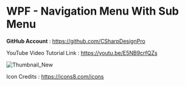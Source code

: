 # WPF - Navigation Menu With Sub Menu

<b>GitHub Account</b> : https://github.com/CSharpDesignPro

YouTube Video Tutorial Link : https://youtu.be/E5NB9crfQZs

![Thumbnail_New](https://user-images.githubusercontent.com/55704859/158864107-052e36ce-3032-428d-ae0c-da32407e7125.png)

Icon Credits : https://icons8.com/icons
